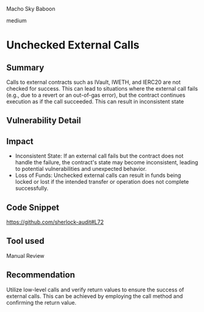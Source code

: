Macho Sky Baboon

medium

# Unchecked External Calls

## Summary
Calls to external contracts such as IVault, IWETH, and IERC20 are not checked for success. This can lead to situations where the external call fails (e.g., due to a revert or an out-of-gas error), but the contract continues execution as if the call succeeded. This can result in inconsistent state
## Vulnerability Detail

## Impact
* Inconsistent State: If an external call fails but the contract does not handle the failure, the contract's state may become inconsistent, leading to potential vulnerabilities and unexpected behavior.
* Loss of Funds: Unchecked external calls can result in funds being locked or lost if the intended transfer or operation does not complete successfully.

## Code Snippet
https://github.com/sherlock-audit#L72

## Tool used

Manual Review

## Recommendation
Utilize low-level calls and verify return values to ensure the success of external calls. This can be achieved by employing the call method and confirming the return value.